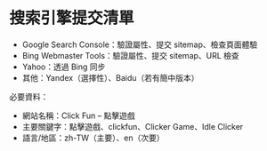 # 搜索引擎提交清單

- Google Search Console：驗證屬性、提交 sitemap、檢查頁面體驗
- Bing Webmaster Tools：驗證屬性、提交 sitemap、URL 檢查
- Yahoo：透過 Bing 同步
- 其他：Yandex（選擇性）、Baidu（若有簡中版本）

必要資料：
- 網站名稱：Click Fun – 點擊遊戲
- 主要關鍵字：點擊遊戲、clickfun、Clicker Game、Idle Clicker
- 語言/地區：zh-TW（主要）、en（次要）

